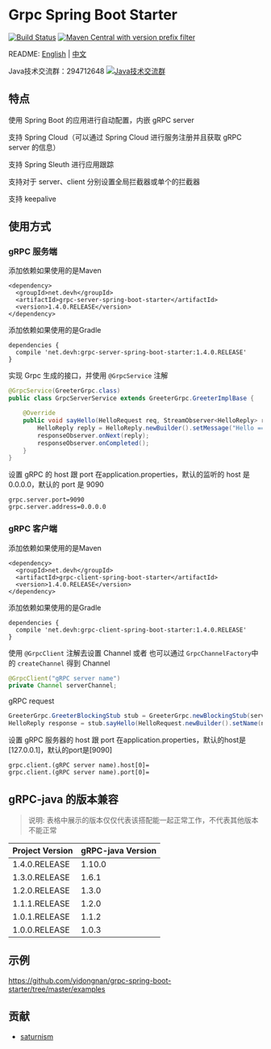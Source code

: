 # Grpc Spring Boot Starter

[![Build Status](https://travis-ci.org/yidongnan/grpc-spring-boot-starter.svg?branch=master)](https://travis-ci.org/yidongnan/grpc-spring-boot-starter)
[![Maven Central with version prefix filter](https://img.shields.io/maven-central/v/net.devh/grpc-spring-boot-starter.svg)](http://search.maven.org/#search%7Cga%7C1%7Ca%3A%22grpc-spring-boot-starter%22)

README: [English](https://github.com/yidongnan/grpc-spring-boot-starter/blob/master/README.md) | [中文](https://github.com/yidongnan/grpc-spring-boot-starter/blob/master/README-zh.md)

Java技术交流群：294712648 <a target="_blank" href="http://shang.qq.com/wpa/qunwpa?idkey=34ad403ce78380042406f11a122637ea9d66c11ae20f331dff37bc90a4fde939"><img border="0" src="http://pub.idqqimg.com/wpa/images/group.png" alt="Java技术交流群" title="Java技术交流群"></a>

## 特点
使用 Spring Boot 的应用进行自动配置，内嵌 gRPC server

支持 Spring Cloud（可以通过 Spring Cloud 进行服务注册并且获取 gRPC server 的信息）

支持 Spring Sleuth 进行应用跟踪

支持对于 server、client 分别设置全局拦截器或单个的拦截器

支持 keepalive

## 使用方式

### gRPC 服务端

添加依赖如果使用的是Maven

````
<dependency>
  <groupId>net.devh</groupId>
  <artifactId>grpc-server-spring-boot-starter</artifactId>
  <version>1.4.0.RELEASE</version>
</dependency>
````

添加依赖如果使用的是Gradle

````
dependencies {
  compile 'net.devh:grpc-server-spring-boot-starter:1.4.0.RELEASE'
}
````

实现 Grpc 生成的接口，并使用 ``@GrpcService`` 注解

````java
@GrpcService(GreeterGrpc.class)
public class GrpcServerService extends GreeterGrpc.GreeterImplBase {

    @Override
    public void sayHello(HelloRequest req, StreamObserver<HelloReply> responseObserver) {
        HelloReply reply = HelloReply.newBuilder().setMessage("Hello =============> " + req.getName()).build();
        responseObserver.onNext(reply);
        responseObserver.onCompleted();
    }
}
````

设置 gRPC 的 host 跟 port 在application.properties，默认的监听的 host 是 0.0.0.0，默认的 port 是 9090

````
grpc.server.port=9090
grpc.server.address=0.0.0.0
````

### gRPC 客户端

添加依赖如果使用的是Maven

````
<dependency>
  <groupId>net.devh</groupId>
  <artifactId>grpc-client-spring-boot-starter</artifactId>
  <version>1.4.0.RELEASE</version>
</dependency>
````

添加依赖如果使用的是Gradle

````
dependencies {
  compile 'net.devh:grpc-client-spring-boot-starter:1.4.0.RELEASE'
}
````

使用 ``@GrpcClient`` 注解去设置 Channel 或者 也可以通过 ``GrpcChannelFactory``中的 ``createChannel`` 得到 Channel
 
````java
@GrpcClient("gRPC server name")
private Channel serverChannel;
````

gRPC request

````java
GreeterGrpc.GreeterBlockingStub stub = GreeterGrpc.newBlockingStub(serverChannel);
HelloReply response = stub.sayHello(HelloRequest.newBuilder().setName(name).build());
````

设置 gRPC 服务器的 host 跟 port 在application.properties，默认的host是[127.0.0.1]，默认的port是[9090]

````
grpc.client.(gRPC server name).host[0]=
grpc.client.(gRPC server name).port[0]=
````

## gRPC-java 的版本兼容

> 说明: 表格中展示的版本仅仅代表该搭配能一起正常工作，不代表其他版本不能正常

| Project Version  | gRPC-java Version  |
| ---------------- | ------------------ |
| 1.4.0.RELEASE    | 1.10.0            |
| 1.3.0.RELEASE    | 1.6.1              |
| 1.2.0.RELEASE    | 1.3.0              |
| 1.1.1.RELEASE    | 1.2.0              |
| 1.0.1.RELEASE    | 1.1.2              |
| 1.0.0.RELEASE    | 1.0.3              |

## 示例
https://github.com/yidongnan/grpc-spring-boot-starter/tree/master/examples

## 贡献
- [saturnism](https://github.com/saturnism/spring-boot-starter-grpc)

